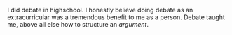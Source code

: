 <!-- Debate -->

I did debate in highschool.  I honestly believe doing debate as an extracurricular was a tremendous benefit to me as a person. 
Debate taught me, above all else how to structure an *argument*. 
